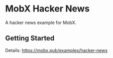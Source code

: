 # MobX Hacker News

A hacker news example for MobX.

## Getting Started

Details: https://mobx.pub/examples/hacker-news